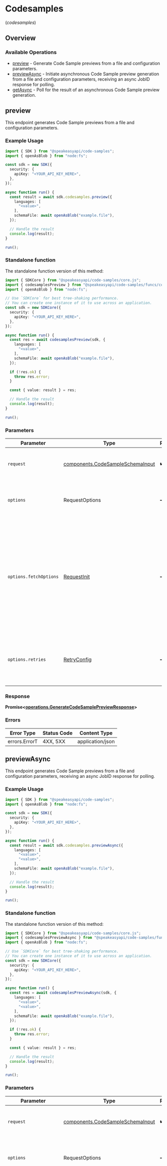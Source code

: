 # Codesamples
(*codesamples*)

## Overview

### Available Operations

* [preview](#preview) - Generate Code Sample previews from a file and configuration parameters.
* [previewAsync](#previewasync) - Initiate asynchronous Code Sample preview generation from a file and configuration parameters, receiving an async JobID response for polling.
* [getAsync](#getasync) - Poll for the result of an asynchronous Code Sample preview generation.

## preview

This endpoint generates Code Sample previews from a file and configuration parameters.

### Example Usage

```typescript
import { SDK } from "@speakeasyapi/code-samples";
import { openAsBlob } from "node:fs";

const sdk = new SDK({
  security: {
    apiKey: "<YOUR_API_KEY_HERE>",
  },
});

async function run() {
  const result = await sdk.codesamples.preview({
    languages: [
      "<value>",
    ],
    schemaFile: await openAsBlob("example.file"),
  });

  // Handle the result
  console.log(result);
}

run();
```

### Standalone function

The standalone function version of this method:

```typescript
import { SDKCore } from "@speakeasyapi/code-samples/core.js";
import { codesamplesPreview } from "@speakeasyapi/code-samples/funcs/codesamplesPreview.js";
import { openAsBlob } from "node:fs";

// Use `SDKCore` for best tree-shaking performance.
// You can create one instance of it to use across an application.
const sdk = new SDKCore({
  security: {
    apiKey: "<YOUR_API_KEY_HERE>",
  },
});

async function run() {
  const res = await codesamplesPreview(sdk, {
    languages: [
      "<value>",
    ],
    schemaFile: await openAsBlob("example.file"),
  });

  if (!res.ok) {
    throw res.error;
  }

  const { value: result } = res;

  // Handle the result
  console.log(result);
}

run();
```

### Parameters

| Parameter                                                                                                                                                                      | Type                                                                                                                                                                           | Required                                                                                                                                                                       | Description                                                                                                                                                                    |
| ------------------------------------------------------------------------------------------------------------------------------------------------------------------------------ | ------------------------------------------------------------------------------------------------------------------------------------------------------------------------------ | ------------------------------------------------------------------------------------------------------------------------------------------------------------------------------ | ------------------------------------------------------------------------------------------------------------------------------------------------------------------------------ |
| `request`                                                                                                                                                                      | [components.CodeSampleSchemaInput](../../models/components/codesampleschemainput.md)                                                                                           | :heavy_check_mark:                                                                                                                                                             | The request object to use for the request.                                                                                                                                     |
| `options`                                                                                                                                                                      | RequestOptions                                                                                                                                                                 | :heavy_minus_sign:                                                                                                                                                             | Used to set various options for making HTTP requests.                                                                                                                          |
| `options.fetchOptions`                                                                                                                                                         | [RequestInit](https://developer.mozilla.org/en-US/docs/Web/API/Request/Request#options)                                                                                        | :heavy_minus_sign:                                                                                                                                                             | Options that are passed to the underlying HTTP request. This can be used to inject extra headers for examples. All `Request` options, except `method` and `body`, are allowed. |
| `options.retries`                                                                                                                                                              | [RetryConfig](../../lib/utils/retryconfig.md)                                                                                                                                  | :heavy_minus_sign:                                                                                                                                                             | Enables retrying HTTP requests under certain failure conditions.                                                                                                               |

### Response

**Promise\<[operations.GenerateCodeSamplePreviewResponse](../../models/operations/generatecodesamplepreviewresponse.md)\>**

### Errors

| Error Type       | Status Code      | Content Type     |
| ---------------- | ---------------- | ---------------- |
| errors.ErrorT    | 4XX, 5XX         | application/json |

## previewAsync

This endpoint generates Code Sample previews from a file and configuration parameters, receiving an async JobID response for polling.

### Example Usage

```typescript
import { SDK } from "@speakeasyapi/code-samples";
import { openAsBlob } from "node:fs";

const sdk = new SDK({
  security: {
    apiKey: "<YOUR_API_KEY_HERE>",
  },
});

async function run() {
  const result = await sdk.codesamples.previewAsync({
    languages: [
      "<value>",
      "<value>",
    ],
    schemaFile: await openAsBlob("example.file"),
  });

  // Handle the result
  console.log(result);
}

run();
```

### Standalone function

The standalone function version of this method:

```typescript
import { SDKCore } from "@speakeasyapi/code-samples/core.js";
import { codesamplesPreviewAsync } from "@speakeasyapi/code-samples/funcs/codesamplesPreviewAsync.js";
import { openAsBlob } from "node:fs";

// Use `SDKCore` for best tree-shaking performance.
// You can create one instance of it to use across an application.
const sdk = new SDKCore({
  security: {
    apiKey: "<YOUR_API_KEY_HERE>",
  },
});

async function run() {
  const res = await codesamplesPreviewAsync(sdk, {
    languages: [
      "<value>",
      "<value>",
    ],
    schemaFile: await openAsBlob("example.file"),
  });

  if (!res.ok) {
    throw res.error;
  }

  const { value: result } = res;

  // Handle the result
  console.log(result);
}

run();
```

### Parameters

| Parameter                                                                                                                                                                      | Type                                                                                                                                                                           | Required                                                                                                                                                                       | Description                                                                                                                                                                    |
| ------------------------------------------------------------------------------------------------------------------------------------------------------------------------------ | ------------------------------------------------------------------------------------------------------------------------------------------------------------------------------ | ------------------------------------------------------------------------------------------------------------------------------------------------------------------------------ | ------------------------------------------------------------------------------------------------------------------------------------------------------------------------------ |
| `request`                                                                                                                                                                      | [components.CodeSampleSchemaInput](../../models/components/codesampleschemainput.md)                                                                                           | :heavy_check_mark:                                                                                                                                                             | The request object to use for the request.                                                                                                                                     |
| `options`                                                                                                                                                                      | RequestOptions                                                                                                                                                                 | :heavy_minus_sign:                                                                                                                                                             | Used to set various options for making HTTP requests.                                                                                                                          |
| `options.fetchOptions`                                                                                                                                                         | [RequestInit](https://developer.mozilla.org/en-US/docs/Web/API/Request/Request#options)                                                                                        | :heavy_minus_sign:                                                                                                                                                             | Options that are passed to the underlying HTTP request. This can be used to inject extra headers for examples. All `Request` options, except `method` and `body`, are allowed. |
| `options.retries`                                                                                                                                                              | [RetryConfig](../../lib/utils/retryconfig.md)                                                                                                                                  | :heavy_minus_sign:                                                                                                                                                             | Enables retrying HTTP requests under certain failure conditions.                                                                                                               |

### Response

**Promise\<[operations.GenerateCodeSamplePreviewAsyncResponseBody](../../models/operations/generatecodesamplepreviewasyncresponsebody.md)\>**

### Errors

| Error Type       | Status Code      | Content Type     |
| ---------------- | ---------------- | ---------------- |
| errors.ErrorT    | 4XX, 5XX         | application/json |

## getAsync

Poll for the result of an asynchronous Code Sample preview generation.

### Example Usage

```typescript
import { SDK } from "@speakeasyapi/code-samples";

const sdk = new SDK({
  security: {
    apiKey: "<YOUR_API_KEY_HERE>",
  },
});

async function run() {
  const result = await sdk.codesamples.getAsync("<id>");

  // Handle the result
  console.log(result);
}

run();
```

### Standalone function

The standalone function version of this method:

```typescript
import { SDKCore } from "@speakeasyapi/code-samples/core.js";
import { codesamplesGetAsync } from "@speakeasyapi/code-samples/funcs/codesamplesGetAsync.js";

// Use `SDKCore` for best tree-shaking performance.
// You can create one instance of it to use across an application.
const sdk = new SDKCore({
  security: {
    apiKey: "<YOUR_API_KEY_HERE>",
  },
});

async function run() {
  const res = await codesamplesGetAsync(sdk, "<id>");

  if (!res.ok) {
    throw res.error;
  }

  const { value: result } = res;

  // Handle the result
  console.log(result);
}

run();
```

### Parameters

| Parameter                                                                                                                                                                      | Type                                                                                                                                                                           | Required                                                                                                                                                                       | Description                                                                                                                                                                    |
| ------------------------------------------------------------------------------------------------------------------------------------------------------------------------------ | ------------------------------------------------------------------------------------------------------------------------------------------------------------------------------ | ------------------------------------------------------------------------------------------------------------------------------------------------------------------------------ | ------------------------------------------------------------------------------------------------------------------------------------------------------------------------------ |
| `jobID`                                                                                                                                                                        | *string*                                                                                                                                                                       | :heavy_check_mark:                                                                                                                                                             | The ID of the job to check the status and retrieve results                                                                                                                     |
| `options`                                                                                                                                                                      | RequestOptions                                                                                                                                                                 | :heavy_minus_sign:                                                                                                                                                             | Used to set various options for making HTTP requests.                                                                                                                          |
| `options.fetchOptions`                                                                                                                                                         | [RequestInit](https://developer.mozilla.org/en-US/docs/Web/API/Request/Request#options)                                                                                        | :heavy_minus_sign:                                                                                                                                                             | Options that are passed to the underlying HTTP request. This can be used to inject extra headers for examples. All `Request` options, except `method` and `body`, are allowed. |
| `options.retries`                                                                                                                                                              | [RetryConfig](../../lib/utils/retryconfig.md)                                                                                                                                  | :heavy_minus_sign:                                                                                                                                                             | Enables retrying HTTP requests under certain failure conditions.                                                                                                               |

### Response

**Promise\<[operations.GetCodeSamplePreviewAsyncResponse](../../models/operations/getcodesamplepreviewasyncresponse.md)\>**

### Errors

| Error Type       | Status Code      | Content Type     |
| ---------------- | ---------------- | ---------------- |
| errors.ErrorT    | 4XX, 5XX         | application/json |